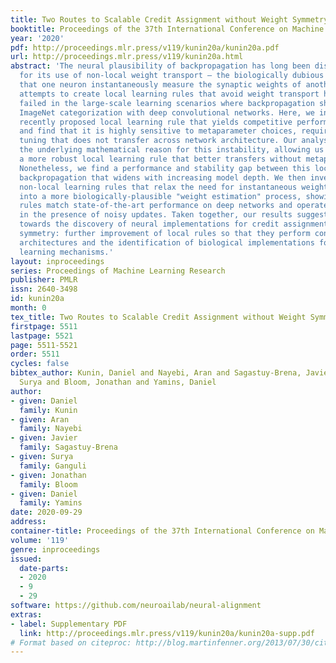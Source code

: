 ```yaml
---
title: Two Routes to Scalable Credit Assignment without Weight Symmetry
booktitle: Proceedings of the 37th International Conference on Machine Learning
year: '2020'
pdf: http://proceedings.mlr.press/v119/kunin20a/kunin20a.pdf
url: http://proceedings.mlr.press/v119/kunin20a.html
abstract: 'The neural plausibility of backpropagation has long been disputed, primarily
  for its use of non-local weight transport — the biologically dubious requirement
  that one neuron instantaneously measure the synaptic weights of another. Until recently,
  attempts to create local learning rules that avoid weight transport have typically
  failed in the large-scale learning scenarios where backpropagation shines, e.g.
  ImageNet categorization with deep convolutional networks. Here, we investigate a
  recently proposed local learning rule that yields competitive performance with backpropagation
  and find that it is highly sensitive to metaparameter choices, requiring laborious
  tuning that does not transfer across network architecture. Our analysis indicates
  the underlying mathematical reason for this instability, allowing us to identify
  a more robust local learning rule that better transfers without metaparameter tuning.
  Nonetheless, we find a performance and stability gap between this local rule and
  backpropagation that widens with increasing model depth. We then investigate several
  non-local learning rules that relax the need for instantaneous weight transport
  into a more biologically-plausible "weight estimation" process, showing that these
  rules match state-of-the-art performance on deep networks and operate effectively
  in the presence of noisy updates. Taken together, our results suggest two routes
  towards the discovery of neural implementations for credit assignment without weight
  symmetry: further improvement of local rules so that they perform consistently across
  architectures and the identification of biological implementations for non-local
  learning mechanisms.'
layout: inproceedings
series: Proceedings of Machine Learning Research
publisher: PMLR
issn: 2640-3498
id: kunin20a
month: 0
tex_title: Two Routes to Scalable Credit Assignment without Weight Symmetry
firstpage: 5511
lastpage: 5521
page: 5511-5521
order: 5511
cycles: false
bibtex_author: Kunin, Daniel and Nayebi, Aran and Sagastuy-Brena, Javier and Ganguli,
  Surya and Bloom, Jonathan and Yamins, Daniel
author:
- given: Daniel
  family: Kunin
- given: Aran
  family: Nayebi
- given: Javier
  family: Sagastuy-Brena
- given: Surya
  family: Ganguli
- given: Jonathan
  family: Bloom
- given: Daniel
  family: Yamins
date: 2020-09-29
address: 
container-title: Proceedings of the 37th International Conference on Machine Learning
volume: '119'
genre: inproceedings
issued:
  date-parts:
  - 2020
  - 9
  - 29
software: https://github.com/neuroailab/neural-alignment
extras:
- label: Supplementary PDF
  link: http://proceedings.mlr.press/v119/kunin20a/kunin20a-supp.pdf
# Format based on citeproc: http://blog.martinfenner.org/2013/07/30/citeproc-yaml-for-bibliographies/
---
```

